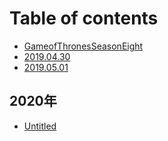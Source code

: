 # Table of contents

* [GameofThronesSeasonEight](README.md)
* [2019.04.30](2019.04.30.md)
* [2019.05.01](2019.05.01.md)

## 2020年

* [Untitled](2020-nian/untitled.md)

